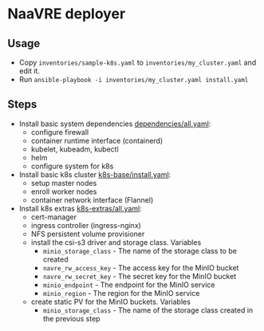 # NaaVRE deployer

## Usage

- Copy `inventories/sample-k8s.yaml` to `inventories/my_cluster.yaml` and edit it.
- Run `ansible-playbook -i inventories/my_cluster.yaml install.yaml`


## Steps

- Install basic system dependencies [dependencies/all.yaml](dependencies/all.yaml):
  - configure firewall
  - container runtime interface (containerd)
  - kubelet, kubeadm, kubectl
  - helm
  - configure system for k8s
- Install basic k8s cluster [k8s-base/install.yaml](k8s-base/install_all.yaml):
  - setup master nodes
  - enroll worker nodes
  - container network interface (Flannel)
- Install k8s extras [k8s-extras/all.yaml](k8s-extras/all.yaml):
  - cert-manager
  - ingress controller (ingress-nginx)
  - NFS persistent volume provisioner
  - install the csi-s3 driver and storage class. Variables
    - `minio_storage_class` - The name of the storage class to be created
    - `navre_rw_access_key` - The access key for the MinIO bucket
    - `navre_rw_secret_key` - The secret key for the MinIO bucket
    - `minio_endpoint` - The endpoint for the MinIO service
    - `minio_region` - The region for the MinIO service
  - create static PV for the MinIO buckets. Variables
    - `minio_storage_class` - The name of the storage class created in the previous step
    
